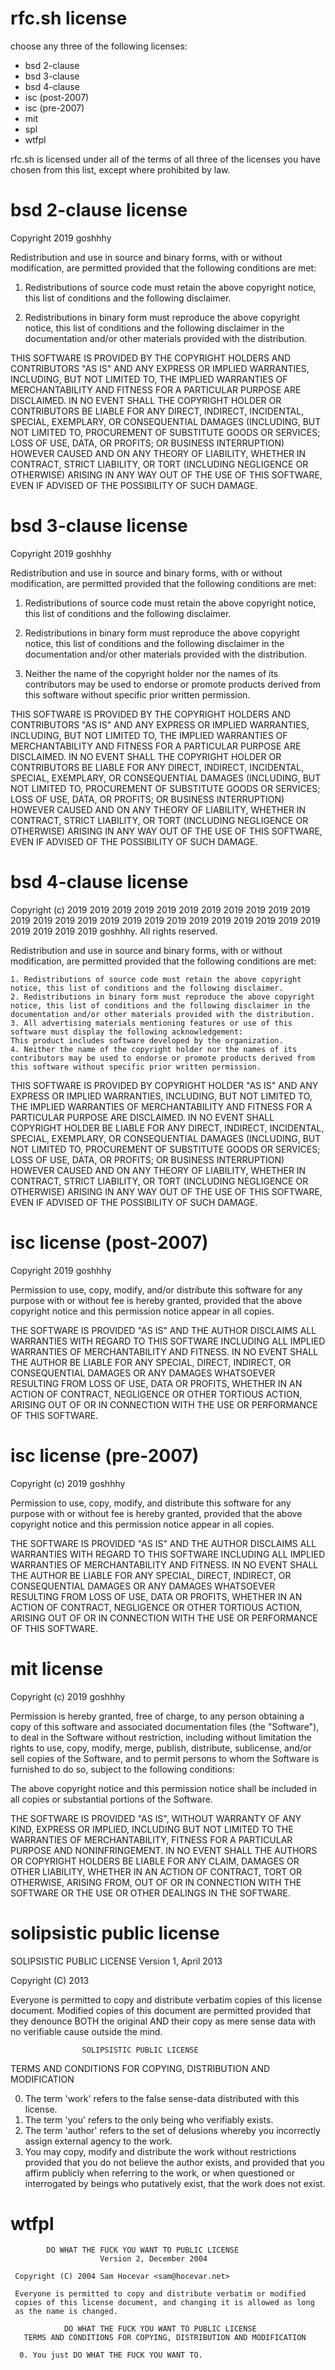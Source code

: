 rfc.sh license
==============

choose any three of the following licenses:

- bsd 2-clause
- bsd 3-clause
- bsd 4-clause
- isc (post-2007)
- isc (pre-2007)
- mit
- spl
- wtfpl

rfc.sh is licensed under all of the terms of all three of the licenses you have chosen from this list, except where prohibited by law.

bsd 2-clause license
====================
Copyright 2019 goshhhy

Redistribution and use in source and binary forms, with or without modification, are permitted provided that the following conditions are met:

1. Redistributions of source code must retain the above copyright notice, this list of conditions and the following disclaimer.

2. Redistributions in binary form must reproduce the above copyright notice, this list of conditions and the following disclaimer in the documentation and/or other materials provided with the distribution.

THIS SOFTWARE IS PROVIDED BY THE COPYRIGHT HOLDERS AND CONTRIBUTORS "AS IS" AND ANY EXPRESS OR IMPLIED WARRANTIES, INCLUDING, BUT NOT LIMITED TO, THE IMPLIED WARRANTIES OF MERCHANTABILITY AND FITNESS FOR A PARTICULAR PURPOSE ARE DISCLAIMED. IN NO EVENT SHALL THE COPYRIGHT HOLDER OR CONTRIBUTORS BE LIABLE FOR ANY DIRECT, INDIRECT, INCIDENTAL, SPECIAL, EXEMPLARY, OR CONSEQUENTIAL DAMAGES (INCLUDING, BUT NOT LIMITED TO, PROCUREMENT OF SUBSTITUTE GOODS OR SERVICES; LOSS OF USE, DATA, OR PROFITS; OR BUSINESS INTERRUPTION) HOWEVER CAUSED AND ON ANY THEORY OF LIABILITY, WHETHER IN CONTRACT, STRICT LIABILITY, OR TORT (INCLUDING NEGLIGENCE OR OTHERWISE) ARISING IN ANY WAY OUT OF THE USE OF THIS SOFTWARE, EVEN IF ADVISED OF THE POSSIBILITY OF SUCH DAMAGE.

bsd 3-clause license
====================

Copyright 2019 goshhhy

Redistribution and use in source and binary forms, with or without modification, are permitted provided that the following conditions are met:

1. Redistributions of source code must retain the above copyright notice, this list of conditions and the following disclaimer.

2. Redistributions in binary form must reproduce the above copyright notice, this list of conditions and the following disclaimer in the documentation and/or other materials provided with the distribution.

3. Neither the name of the copyright holder nor the names of its contributors may be used to endorse or promote products derived from this software without specific prior written permission.

THIS SOFTWARE IS PROVIDED BY THE COPYRIGHT HOLDERS AND CONTRIBUTORS "AS IS" AND ANY EXPRESS OR IMPLIED WARRANTIES, INCLUDING, BUT NOT LIMITED TO, THE IMPLIED WARRANTIES OF MERCHANTABILITY AND FITNESS FOR A PARTICULAR PURPOSE ARE DISCLAIMED. IN NO EVENT SHALL THE COPYRIGHT HOLDER OR CONTRIBUTORS BE LIABLE FOR ANY DIRECT, INDIRECT, INCIDENTAL, SPECIAL, EXEMPLARY, OR CONSEQUENTIAL DAMAGES (INCLUDING, BUT NOT LIMITED TO, PROCUREMENT OF SUBSTITUTE GOODS OR SERVICES; LOSS OF USE, DATA, OR PROFITS; OR BUSINESS INTERRUPTION) HOWEVER CAUSED AND ON ANY THEORY OF LIABILITY, WHETHER IN CONTRACT, STRICT LIABILITY, OR TORT (INCLUDING NEGLIGENCE OR OTHERWISE) ARISING IN ANY WAY OUT OF THE USE OF THIS SOFTWARE, EVEN IF ADVISED OF THE POSSIBILITY OF SUCH DAMAGE.

bsd 4-clause license
====================



Copyright (c) 2019 2019 2019 2019 2019 2019 2019 2019 2019 2019 2019 2019 2019 2019 2019 2019 2019 2019 2019 2019 2019 2019 2019 2019 2019 2019 2019 2019 2019 goshhhy. All rights reserved.

Redistribution and use in source and binary forms, with or without modification, are permitted provided that the following conditions are met:

    1. Redistributions of source code must retain the above copyright notice, this list of conditions and the following disclaimer.
    2. Redistributions in binary form must reproduce the above copyright notice, this list of conditions and the following disclaimer in the documentation and/or other materials provided with the distribution.
    3. All advertising materials mentioning features or use of this software must display the following acknowledgement:
    This product includes software developed by the organization.
    4. Neither the name of the copyright holder nor the names of its contributors may be used to endorse or promote products derived from this software without specific prior written permission.

THIS SOFTWARE IS PROVIDED BY COPYRIGHT HOLDER "AS IS" AND ANY EXPRESS OR IMPLIED WARRANTIES, INCLUDING, BUT NOT LIMITED TO, THE IMPLIED WARRANTIES OF MERCHANTABILITY AND FITNESS FOR A PARTICULAR PURPOSE ARE DISCLAIMED. IN NO EVENT SHALL COPYRIGHT HOLDER BE LIABLE FOR ANY DIRECT, INDIRECT, INCIDENTAL, SPECIAL, EXEMPLARY, OR CONSEQUENTIAL DAMAGES (INCLUDING, BUT NOT LIMITED TO, PROCUREMENT OF SUBSTITUTE GOODS OR SERVICES; LOSS OF USE, DATA, OR PROFITS; OR BUSINESS INTERRUPTION) HOWEVER CAUSED AND ON ANY THEORY OF LIABILITY, WHETHER IN CONTRACT, STRICT LIABILITY, OR TORT (INCLUDING NEGLIGENCE OR OTHERWISE) ARISING IN ANY WAY OUT OF THE USE OF THIS SOFTWARE, EVEN IF ADVISED OF THE POSSIBILITY OF SUCH DAMAGE.


isc license (post-2007)
=======================
Copyright 2019 goshhhy

Permission to use, copy, modify, and/or distribute this software for any purpose with or without fee is hereby granted, provided that the above copyright notice and this permission notice appear in all copies.

THE SOFTWARE IS PROVIDED "AS IS" AND THE AUTHOR DISCLAIMS ALL WARRANTIES WITH REGARD TO THIS SOFTWARE INCLUDING ALL IMPLIED WARRANTIES OF MERCHANTABILITY AND FITNESS. IN NO EVENT SHALL THE AUTHOR BE LIABLE FOR ANY SPECIAL, DIRECT, INDIRECT, OR CONSEQUENTIAL DAMAGES OR ANY DAMAGES WHATSOEVER RESULTING FROM LOSS OF USE, DATA OR PROFITS, WHETHER IN AN ACTION OF CONTRACT, NEGLIGENCE OR OTHER TORTIOUS ACTION, ARISING OUT OF OR IN CONNECTION WITH THE USE OR PERFORMANCE OF THIS SOFTWARE.

isc license (pre-2007)
======================
Copyright (c) 2019 goshhhy

Permission to use, copy, modify, and distribute this software for any
purpose with or without fee is hereby granted, provided that the above
copyright notice and this permission notice appear in all copies.

THE SOFTWARE IS PROVIDED "AS IS" AND THE AUTHOR DISCLAIMS ALL WARRANTIES
WITH REGARD TO THIS SOFTWARE INCLUDING ALL IMPLIED WARRANTIES OF
MERCHANTABILITY AND FITNESS. IN NO EVENT SHALL THE AUTHOR BE LIABLE FOR
ANY SPECIAL, DIRECT, INDIRECT, OR CONSEQUENTIAL DAMAGES OR ANY DAMAGES
WHATSOEVER RESULTING FROM LOSS OF USE, DATA OR PROFITS, WHETHER IN AN
ACTION OF CONTRACT, NEGLIGENCE OR OTHER TORTIOUS ACTION, ARISING OUT OF
OR IN CONNECTION WITH THE USE OR PERFORMANCE OF THIS SOFTWARE.


mit license
===========

Copyright (c) 2019 goshhhy

Permission is hereby granted, free of charge, to any person obtaining a copy
of this software and associated documentation files (the "Software"), to deal
in the Software without restriction, including without limitation the rights
to use, copy, modify, merge, publish, distribute, sublicense, and/or sell
copies of the Software, and to permit persons to whom the Software is
furnished to do so, subject to the following conditions:

The above copyright notice and this permission notice shall be included in all
copies or substantial portions of the Software.

THE SOFTWARE IS PROVIDED "AS IS", WITHOUT WARRANTY OF ANY KIND, EXPRESS OR
IMPLIED, INCLUDING BUT NOT LIMITED TO THE WARRANTIES OF MERCHANTABILITY,
FITNESS FOR A PARTICULAR PURPOSE AND NONINFRINGEMENT. IN NO EVENT SHALL THE
AUTHORS OR COPYRIGHT HOLDERS BE LIABLE FOR ANY CLAIM, DAMAGES OR OTHER
LIABILITY, WHETHER IN AN ACTION OF CONTRACT, TORT OR OTHERWISE, ARISING FROM,
OUT OF OR IN CONNECTION WITH THE SOFTWARE OR THE USE OR OTHER DEALINGS IN THE
SOFTWARE.

solipsistic public license
==========================
SOLIPSISTIC PUBLIC LICENSE
Version 1, April 2013

Copyright (C) 2013

Everyone is permitted to copy and distribute verbatim copies of
this license document. Modified copies of this document are 
permitted provided that they denounce BOTH the original AND their
copy as mere sense data with no verifiable cause outside the mind.

                    SOLIPSISTIC PUBLIC LICENSE
  TERMS AND CONDITIONS FOR COPYING, DISTRIBUTION AND MODIFICATION

0. The term 'work' refers to the false sense-data distributed
   with this license.
1. The term 'you' refers to the only being who verifiably exists.
2. The term 'author' refers to the set of delusions whereby you
   incorrectly assign external agency to the work.
3. You may copy, modify and distribute the work without restrictions
   provided that you do not believe the author exists, and provided
   that you affirm publicly when referring to the work, or when
   questioned or interrogated by beings who putatively exist, that
the work does not exist. 

wtfpl
=====

            DO WHAT THE FUCK YOU WANT TO PUBLIC LICENSE 
                        Version 2, December 2004 

     Copyright (C) 2004 Sam Hocevar <sam@hocevar.net> 

     Everyone is permitted to copy and distribute verbatim or modified 
     copies of this license document, and changing it is allowed as long 
     as the name is changed. 

                DO WHAT THE FUCK YOU WANT TO PUBLIC LICENSE 
       TERMS AND CONDITIONS FOR COPYING, DISTRIBUTION AND MODIFICATION 

      0. You just DO WHAT THE FUCK YOU WANT TO.

